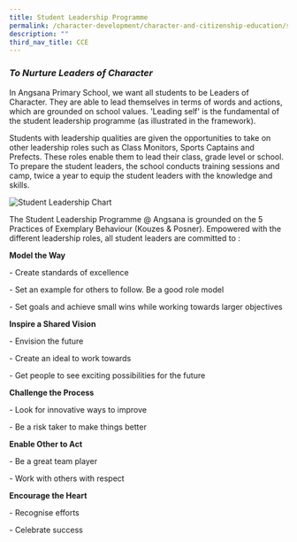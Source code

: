 ```yaml
---
title: Student Leadership Programme
permalink: /character-development/character-and-citizenship-education/student-leadership-programme
description: ""
third_nav_title: CCE
---
```



### _To Nurture Leaders of Character_

In Angsana Primary School, we want all students to be Leaders of Character. They are able to lead themselves in terms of words and actions, which are grounded on school values. 'Leading self' is the fundamental of the student leadership programme (as illustrated in the framework).

Students with leadership qualities are given the opportunities to take on other leadership roles such as Class Monitors, Sports Captains and Prefects. These roles enable them to lead their class, grade level or school. To prepare the student leaders, the school conducts training sessions and camp, twice a year to equip the student leaders with the knowledge and skills.

![](https://angsanapri.moe.edu.sg/qql/slot/u167/our_student_development/cce/student_leadership.png "Student Leadership Chart")

The Student Leadership Programme @ Angsana is grounded on the 5 Practices of Exemplary Behaviour (Kouzes & Posner). Empowered with the different leadership roles, all student leaders are committed to :

**Model the Way**

\- Create standards of excellence

\- Set an example for others to follow. Be a good role model

\- Set goals and achieve small wins while working towards larger objectives

**Inspire a Shared Vision**

\- Envision the future

\- Create an ideal to work towards

\- Get people to see exciting possibilities for the future

**Challenge the Process**

\- Look for innovative ways to improve

\- Be a risk taker to make things better

**Enable Other to Act**

\- Be a great team player

\- Work with others with respect

**Encourage the Heart**

\- Recognise efforts

\- Celebrate success